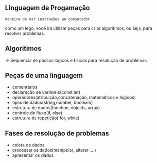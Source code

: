 ## Linguagem de Progamação

    maneira de dar instruções ao computador.
como um lego, você irá utilizar peças para criar algoritimos, ou seja, para resolver problemas.

## Algoritimos 
-> Sequencia de passos lógicos e físicos para resolução de problemas.


## Peças de uma linguagem
- comentários
- declaração de variáveis(const,let)
- operadores(atribuição,concatenação, matemáticos e lógicos)
- tipos de dados(string,number, booleam)
- estrutura de dados(function, objects, array)
- controle de fluxo(if, else)
- estrutura de repetição( for, while)


## Fases de resolução de problemas
- coleta de dados
- processar os dados(manipular, alterar ....)
- apresentar os dados
